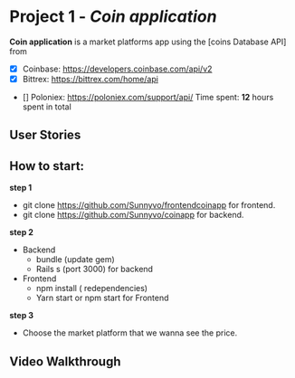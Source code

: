 # Project 1 - *Coin application*

**Coin application** is a market platforms app using the [coins Database API]
from
- [X] Coinbase: https://developers.coinbase.com/api/v2
- [X] Bittrex: https://bittrex.com/home/api
- [] Poloniex: https://poloniex.com/support/api/
Time spent: **12** hours spent in total

## User Stories
## How to start:
**step 1**

- git clone https://github.com/Sunnyvo/frontendcoinapp for frontend.
- git clone https://github.com/Sunnyvo/coinapp for backend.

**step 2**

- Backend
  + bundle (update gem)
  + Rails s (port 3000) for backend
- Frontend
  + npm install ( redependencies)
  + Yarn start or npm start for Frontend

**step 3**

- Choose the market platform that we wanna see the price.


## Video Walkthrough